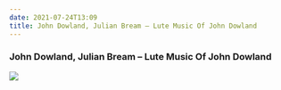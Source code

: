 ```yaml
---
date: 2021-07-24T13:09
title: John Dowland, Julian Bream – Lute Music Of John Dowland
---
```

### John Dowland, Julian Bream – Lute Music Of John Dowland
[![](https://img.discogs.com/_pHX14mP8vDasJ795GNjmVBcaAA=/fit-in/600x600/filters:strip_icc():format(jpeg):mode_rgb():quality(90)/discogs-images/R-6813667-1427593961-6916.jpeg.jpg)][1] 

[1]: https://www.discogs.com/release/6813667

